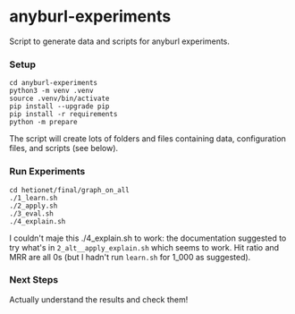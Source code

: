 # anyburl-experiments
Script to generate data and scripts for anyburl experiments.

### Setup

    cd anyburl-experiments
    python3 -m venv .venv
    source .venv/bin/activate
    pip install --upgrade pip
    pip install -r requirements
    python -m prepare

The script will create lots of folders and files containing data, configuration files, and scripts (see below).

### Run Experiments

    cd hetionet/final/graph_on_all
    ./1_learn.sh
    ./2_apply.sh
    ./3_eval.sh
    ./4_explain.sh

I couldn't maje this ./4_explain.sh to work: the documentation suggested to try what's in `2_alt__apply_explain.sh` which seems to work. Hit ratio and MRR are all 0s (but I hadn't run `learn.sh` for 1_000 as suggested).

### Next Steps
Actually understand the results and check them!
